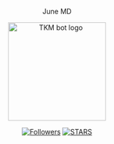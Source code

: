 <p align="center">
  June MD
</p>

<p align="center">
  <a href="https://files.catbox.moe/xr5pk3.jpg">
    <img alt="TKM bot logo" height="200" src="https://files.catbox.moe/xr5pk3.jpg">
  </a>
</p>

<p align="center">
  <a href="https://github.com/Cod3Uchiha?tab=followers"><img title="Followers" src="https://img.shields.io/github/followers/Cod3Uchiha?label=Followers&style=social"></a> 
  <a href="https://github.com/Cod3Uchiha/TKM-bot/stargazers/"><img title="STARS" src="https://img.shields.io/github/stars/Cod3Uchiha/TKM-bot?&style=social"></a>
